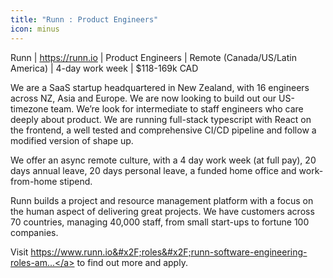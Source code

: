 ```yaml
---
title: "Runn : Product Engineers"
icon: minus
---
```

Runn | <a href="https:&#x2F;&#x2F;runn.io" rel="nofollow">https:&#x2F;&#x2F;runn.io</a> | Product Engineers | Remote (Canada&#x2F;US&#x2F;Latin America) | 4-day work week | $118-169k CAD

We are a SaaS startup headquartered in New Zealand, with 16 engineers across NZ, Asia and Europe. We are now looking to build out our US-timezone team. We’re look for intermediate to staff engineers who care deeply about product. We are running full-stack typescript with React on the frontend, a well tested and comprehensive CI&#x2F;CD pipeline and follow a modified version of shape up.

We offer an async remote culture, with a 4 day work week (at full pay), 20 days annual leave, 20 days personal leave, a funded home office and work-from-home stipend.

Runn builds a project and resource management platform with a focus on the human aspect of delivering great projects. We have customers across 70 countries, managing 40,000 staff, from small start-ups to fortune 100 companies.

Visit <a href="https:&#x2F;&#x2F;www.runn.io&#x2F;roles&#x2F;runn-software-engineering-roles-americas" rel="nofollow">https:&#x2F;&#x2F;www.runn.io&#x2F;roles&#x2F;runn-software-engineering-roles-am...</a> to find out more and apply.
